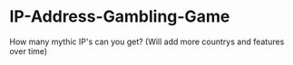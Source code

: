 # IP-Address-Gambling-Game
How many mythic IP's can you get?
(Will add more countrys and features over time)
